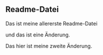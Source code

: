 ## Readme-Datei
 Das ist meine allererste Readme-Datei


 und das ist eine Änderung.



 Das hier ist meine zweite Änderung.
 